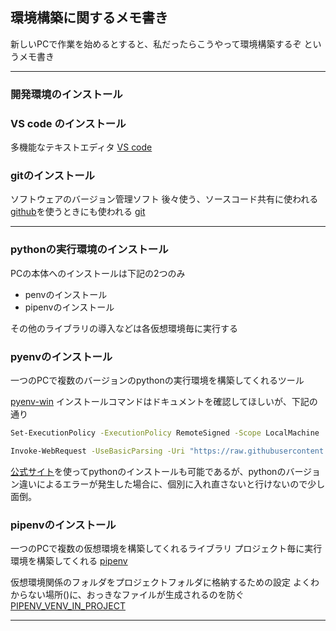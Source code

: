 ## 環境構築に関するメモ書き
新しいPCで作業を始めるとすると、私だったらこうやって環境構築するぞ
というメモ書き

---
### 開発環境のインストール
### VS code のインストール
多機能なテキストエディタ
[VS code](https://code.visualstudio.com/)

### gitのインストール
ソフトウェアのバージョン管理ソフト
後々使う、ソースコード共有に使われる[github](https://github.com/)を使うときにも使われる
[git](https://git-scm.com/downloads)

---
### pythonの実行環境のインストール
PCの本体へのインストールは下記の2つのみ
- penvのインストール
- pipenvのインストール

その他のライブラリの導入などは各仮想環境毎に実行する

### pyenvのインストール
一つのPCで複数のバージョンのpythonの実行環境を構築してくれるツール

[pyenv-win](https://github.com/pyenv-win/pyenv-win/blob/master/docs/installation.md#powershell)
インストールコマンドはドキュメントを確認してほしいが、下記の通り
```bash
Set-ExecutionPolicy -ExecutionPolicy RemoteSigned -Scope LocalMachine
```
```bash
Invoke-WebRequest -UseBasicParsing -Uri "https://raw.githubusercontent.com/pyenv-win/pyenv-win/master/pyenv-win/install-pyenv-win.ps1" -OutFile "./install-pyenv-win.ps1"; &"./install-pyenv-win.ps1"
```

[公式サイト](https://www.python.org/)を使ってpythonのインストールも可能であるが、pythonのバージョン違いによるエラーが発生した場合に、個別に入れ直さないと行けないので少し面倒。


### pipenvのインストール
一つのPCで複数の仮想環境を構築してくれるライブラリ
プロジェクト毎に実行環境を構築してくれる
[pipenv](https://pipenv-ja.readthedocs.io/)

仮想環境関係のフォルダをプロジェクトフォルダに格納するための設定
よくわからない場所()に、おっきなファイルが生成されるのを防ぐ
[PIPENV_VENV_IN_PROJECT](https://pipenv-ja.readthedocs.io/ja/translate-ja/advanced.html#pipenv.environments.PIPENV_VENV_IN_PROJECT)

---